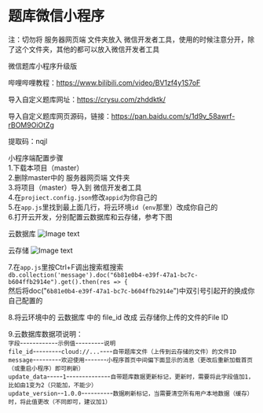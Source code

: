 # 题库微信小程序
注：切勿将 服务器网页端 文件夹放入 微信开发者工具，使用的时候注意分开，除了这个文件夹，其他的都可以放入微信开发者工具

微信题库小程序升级版

哔哩哔哩教程：https://www.bilibili.com/video/BV1zf4y1S7oF

导入自定义题库网址：https://crysu.com/zhddktk/

导入自定义题库网页源码，链接：https://pan.baidu.com/s/1d9v_58awrf-rBOM9OiOtZg 

提取码：nqjl

小程序端配置步骤  
1.下载本项目（master）  
2.删除master中的 服务器网页端 文件夹  
3.将项目（master）导入到 微信开发者工具  
4.在`projiect.config.json`修改`appid`为你自己的  
5.在`app.js`里找到最上面几行，将云环境`id`（`env`那里）改成你自己的  
6.打开云开发，分别配置云数据库和云存储，参考下图  
  
云数据库
![Image text](https://raw.githubusercontent.com/547414/tkwxxcx/master/remade/2.png)
  
云存储
![Image text](https://raw.githubusercontent.com/547414/tkwxxcx/master/remade/1.png)
  
7.在`app.js`里按Ctrl+F调出搜索框搜索  
`db.collection('message').doc("6b81e0b4-e39f-47a1-bc7c-b604ffb2914e").get().then(res => {`  
然后将doc("`6b81e0b4-e39f-47a1-bc7c-b604ffb2914e`")中双引号引起开的换成你自己配置的  
  
8.将云环境中的 云数据库 中的 file_id 改成 云存储你上传的文件的File ID  
  
9.云数据库数据项说明：  
`字段`------------`示例值`---------`说明`  
`file_id`---------`cloud://...`----`自带题库文件（上传到云存储的文件）的文件ID`  
`message`---------`欢迎使用`-------`小程序首页中间偏下面显示的消息（更改后重新加载首页（或重启小程序）即可刷新）`  
`update_data`-----`1`--------------`自带题库数据更新标记，更新时，需要将此字段值加1，比如由1变为2（只能加，不能少）`  
`update_version`--`1.0.0`----------`数据刷新标记，当需要清空所有用户本地数据（缓存）时，将此值更改（不同即可，建议加1）`  

